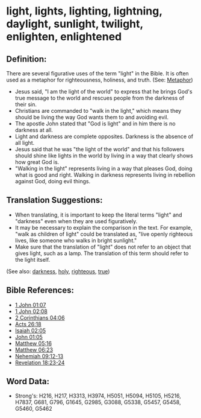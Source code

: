 # light, lights, lighting, lightning, daylight, sunlight, twilight, enlighten, enlightened #

## Definition: ##

There are several figurative uses of the term "light" in the Bible. It is often used as a metaphor for righteousness, holiness, and truth. (See: [Metaphor](rc://en/ta/man/translate/figs-metaphor))

* Jesus said, "I am the light of the world" to express that he brings God's true message to the world and rescues people from the darkness of their sin.
* Christians are commanded to "walk in the light," which means they should be living the way God wants them to and avoiding evil.
* The apostle John stated that "God is light" and in him there is no darkness at all.
* Light and darkness are complete opposites. Darkness is the absence of all light. 
* Jesus said that he was "the light of the world" and that his followers should shine like lights in the world by living in a way that clearly shows how great God is.
* "Walking in the light" represents living in a way that pleases God, doing what is good and right. Walking in darkness represents living in rebellion against God, doing evil things.
 
## Translation Suggestions: ##

* When translating, it is important to keep the literal terms "light" and "darkness" even when they are used figuratively.
* It may be necessary to explain the comparison in the text. For example, "walk as children of light" could be translated as, "live openly righteous lives, like someone who walks in bright sunlight."
* Make sure that the translation of "light" does not refer to an object that gives light, such as a lamp. The translation of this term should refer to the light itself.

(See also: [darkness](../other/darkness.md), [holy](../kt/holy.md), [righteous](../kt/righteous.md), [true](../kt/true.md))

## Bible References: ##

* [1 John 01:07](rc://en/tn/help/1jn/01/07)
* [1 John 02:08](rc://en/tn/help/1jn/02/08)
* [2 Corinthians 04:06](rc://en/tn/help/2co/04/06)
* [Acts 26:18](rc://en/tn/help/act/26/18)
* [Isaiah 02:05](rc://en/tn/help/isa/02/05)
* [John 01:05](rc://en/tn/help/jhn/01/05)
* [Matthew 05:16](rc://en/tn/help/mat/05/16)
* [Matthew 06:23](rc://en/tn/help/mat/06/23)
* [Nehemiah 09:12-13](rc://en/tn/help/neh/09/12)
* [Revelation 18:23-24](rc://en/tn/help/rev/18/23)

## Word Data: ##

* Strong's: H216, H217, H3313, H3974, H5051, H5094, H5105, H5216, H7837, G681, G796, G1645, G2985, G3088, G5338, G5457, G5458, G5460, G5462
